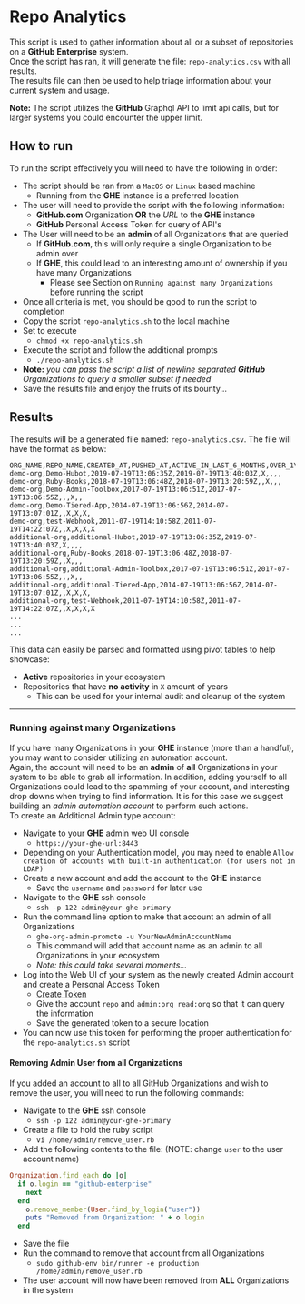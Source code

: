 # Repo Analytics

This script is used to gather information about all or a subset of repositories on a **GitHub Enterprise** system.  
Once the script has ran, it will generate the file: `repo-analytics.csv` with all results.  
The results file can then be used to help triage information about your current system and usage.  

**Note:** The script utilizes the **GitHub** Graphql API to limit api calls, but for larger systems you could encounter the upper limit.

## How to run

To run the script effectively you will need to have the following in order:

- The script should be ran from a `MacOS` or `Linux` based machine
  - Running from the **GHE** instance is a preferred location
- The user will need to provide the script with the following information:
  - **GitHub.com** Organization **OR** the *URL* to the **GHE** instance
  - **GitHub** Personal Access Token for query of API's
- The User will need to be an **admin** of all Organizations that are queried
  - If **GitHub.com**, this will only require a single Organization to be admin over
  - If **GHE**, this could lead to an interesting amount of ownership if you have many Organizations
    - Please see Section on `Running against many Organizations` before running the script
- Once all criteria is met, you should be good to run the script to completion
- Copy the script `repo-analytics.sh` to the local machine
- Set to execute
  - `chmod +x repo-analytics.sh`
- Execute the script and follow the additional prompts
  - `./repo-analytics.sh`
- **Note:** *you can pass the script a list of newline separated **GitHub** Organizations to query a smaller subset if needed*
- Save the results file and enjoy the fruits of its bounty...

## Results

The results will be a generated file named: `repo-analytics.csv`.
The file will have the format as below:

```csv
ORG_NAME,REPO_NAME,CREATED_AT,PUSHED_AT,ACTIVE_IN_LAST_6_MONTHS,OVER_1YR_NO_ACTIVITY,OVER_2YR_NO_ACTIVITY,OVER_5YR_NO_ACTIVITY,OVER_7YR_NO_ACTIVITY
demo-org,Demo-Hubot,2019-07-19T13:06:35Z,2019-07-19T13:40:03Z,X,,,,
demo-org,Ruby-Books,2018-07-19T13:06:48Z,2018-07-19T13:20:59Z,,X,,,
demo-org,Demo-Admin-Toolbox,2017-07-19T13:06:51Z,2017-07-19T13:06:55Z,,,X,,
demo-org,Demo-Tiered-App,2014-07-19T13:06:56Z,2014-07-19T13:07:01Z,,X,X,X,
demo-org,test-Webhook,2011-07-19T14:10:58Z,2011-07-19T14:22:07Z,,X,X,X,X
additional-org,additional-Hubot,2019-07-19T13:06:35Z,2019-07-19T13:40:03Z,X,,,,
additional-org,Ruby-Books,2018-07-19T13:06:48Z,2018-07-19T13:20:59Z,,X,,,
additional-org,additional-Admin-Toolbox,2017-07-19T13:06:51Z,2017-07-19T13:06:55Z,,,X,,
additional-org,additional-Tiered-App,2014-07-19T13:06:56Z,2014-07-19T13:07:01Z,,X,X,X,
additional-org,test-Webhook,2011-07-19T14:10:58Z,2011-07-19T14:22:07Z,,X,X,X,X
...
...
...
```

This data can easily be parsed and formatted using pivot tables to help showcase:

- **Active** repositories in your ecosystem
- Repositories that have **no activity** in `X` amount of years
  - This can be used for your internal audit and cleanup of the system

--------------------------------------------------------------------------------

### Running against many Organizations

If you have many Organizations in your **GHE** instance (more than a handful), you may want to consider utilizing an automation account.  
Again, the account will need to be an **admin** of **all** Organizations in your system to be able to grab all information. In addition, adding yourself to all Organizations could lead to the spamming of your account, and interesting drop downs when trying to find information. It is for this case we suggest building an *admin automation account* to perform such actions.  
To create an Additional Admin type account:

- Navigate to your **GHE** admin web UI console
  - `https://your-ghe-url:8443`
- Depending on your Authentication model, you may need to enable `Allow creation of accounts with built-in authentication (for users not in LDAP)`
- Create a new account and add the account to the **GHE** instance
  - Save the `username` and `password` for later use
- Navigate to the **GHE** ssh console
  - `ssh -p 122 admin@your-ghe-primary`
- Run the command line option to make that account an admin of all Organizations
  - `ghe-org-admin-promote -u YourNewAdminAccountName`
  - This command will add that account name as an admin to all Organizations in your ecosystem
  - *Note: this could take several moments...*
- Log into the Web UI of your system as the newly created Admin account and create a Personal Access Token
  - [Create Token](https://help.github.com/en/articles/creating-a-personal-access-token-for-the-command-line)
  - Give the account `repo` and `admin:org read:org` so that it can query the information
  - Save the generated token to a secure location
- You can now use this token for performing the proper authentication for the `repo-analytics.sh` script

#### Removing Admin User from all Organizations

If you added an account to all to all GitHub Organizations and wish to remove the user, you will need to run the following commands:

- Navigate to the **GHE** ssh console
  - `ssh -p 122 admin@your-ghe-primary`
- Create a file to hold the ruby script
  - `vi /home/admin/remove_user.rb`
- Add the following contents to the file: (NOTE: change `user` to the user account name)

```Ruby
Organization.find_each do |o|
  if o.login == "github-enterprise"
    next
  end
    o.remove_member(User.find_by_login("user"))
    puts "Removed from Organization: " + o.login
  end
```

- Save the file
- Run the command to remove that account from all Organizations
  - `sudo github-env bin/runner -e production /home/admin/remove_user.rb`
- The user account will now have been removed from **ALL** Organizations in the system
